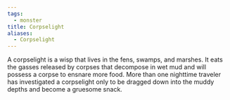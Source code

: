```yaml
---
tags:
  - monster
title: Corpselight
aliases:
  - Corpselight
---
```


A corpselight is a wisp that lives in the fens, swamps, and marshes. It eats the gasses released by corpses that decompose in wet mud and will possess a corpse to ensnare more food. More than one nighttime traveler has investigated a corpselight only to be dragged down into the muddy depths and become a gruesome snack.